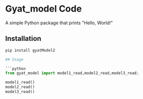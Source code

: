 # Gyat_model Code

A simple Python package that prints "Hello, World!"

## Installation 
```python 
pip install gyatModel2

## Usage

```python
from gyat_model import model1_read,model2_read,model3_read;

model1_read()
model2_read()
model3_read()

